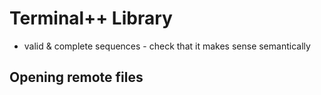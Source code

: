 # Terminal++ Library

- valid & complete sequences - check that it makes sense semantically

## Opening remote files

